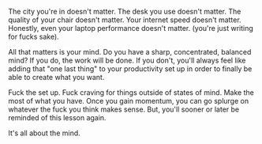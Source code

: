 The city you're in doesn't matter.
The desk you use doesn't matter.
The quality of your chair doesn't matter.
Your internet speed doesn't matter.
Honestly, even your laptop performance doesn't matter. (you're just writing for fucks sake).

All that matters is your mind.
Do you have a sharp, concentrated, balanced mind? If you do, the work will be done. If you don't, you'll always feel like adding that "one last thing" to your productivity set up in order to finally be able to create what you want.

Fuck the set up. Fuck craving for things outside of states of mind. Make the most of what you have. Once you gain momentum, you can go splurge on whatever the fuck you think makes sense. But, you'll sooner or later be reminded of this lesson again.

It's all about the mind.